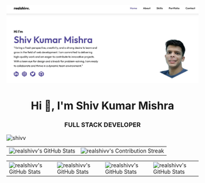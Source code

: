 <img backgroundcolor=gradientbluee src="/Banner.jpg">
<h1 align="center">Hi 👋, I'm Shiv Kumar Mishra</h1>
<h3 align="center">FULL STACK DEVELOPER</h3>
<p align="left"> <img src="https://komarev.com/ghpvc/?username=realshivv&label=Visitors&color=0e75b6&style=flat" alt="shivv" /></p>

 <table align="center" width="100%" height="100%" >
    <tr>
       <td><img style="border: none;"src="https://github-profile-summary-cards.vercel.app/api/cards/profile-details?username=realshivv&theme=github_dark" alt="realshivv's GitHub Stats"/>
</td>   
       <td><img style="border: none;" src="https://github-readme-streak-stats.herokuapp.com/?user=realshivv&theme=merko" alt="realshivv's Contribution Streak"/></td>
    </tr>
 </table>

 <table align="center" width="100%" height="100%" >
    <tr>
        <td><img style="border: none;" src="https://github-profile-summary-cards.vercel.app/api/cards/stats?username=realshivv&theme=github_dark" alt="realshivv's GitHub Stats"/></td>
        <td><img style="border: none;" src="https://github-profile-summary-cards.vercel.app/api/cards/productive-time?username=realshivv&theme=github_dark&utcOffset=10" alt="realshivv's GitHub Stats"/>
        <td><img style="border: none;" src="https://github-profile-summary-cards.vercel.app/api/cards/repos-per-language?username=realshivv&theme=github_dark" alt="realshivv's GitHub Stats"/></td>
        <td><img style="border: none;" src="https://github-profile-summary-cards.vercel.app/api/cards/most-commit-language?username=realshivv&theme=github_dark" alt="realshivv's GitHub Stats"/></td>
    </tr>
 </table>

<!--## Snake eating my Contribution 
![snake gif](https://github.com/realshivv/realshivv/blob/output/github-contribution-grid-snake.gif)-->



